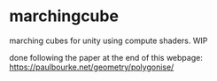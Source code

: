 # marchingcube
marching cubes for unity using compute shaders. WIP

done following the paper at the end of this webpage:
https://paulbourke.net/geometry/polygonise/
